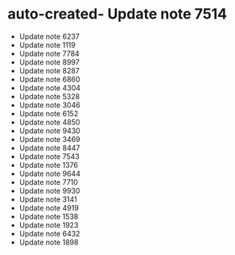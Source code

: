 # auto-created- Update note 7514
- Update note 6237
- Update note 1119
- Update note 7784
- Update note 8997
- Update note 8287
- Update note 6860
- Update note 4304
- Update note 5328
- Update note 3046
- Update note 6152
- Update note 4850
- Update note 9430
- Update note 3469
- Update note 8447
- Update note 7543
- Update note 1376
- Update note 9644
- Update note 7710
- Update note 9930
- Update note 3141
- Update note 4919
- Update note 1538
- Update note 1923
- Update note 6432
- Update note 1898
